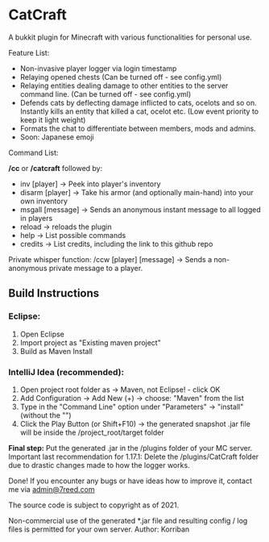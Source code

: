 # CatCraft
A bukkit plugin for Minecraft with various functionalities for personal use. 

Feature List:
- Non-invasive player logger via login timestamp  
- Relaying opened chests (Can be turned off - see config.yml)
- Relaying entities dealing damage to other entities to the server command line. (Can be turned off - see config.yml)
- Defends cats by deflecting damage inflicted to cats, ocelots and so on. Instantly kills an entity that killed a cat, ocelot etc. (Low event priority to keep it light weight)
- Formats the chat to differentiate between members, mods and admins.
- Soon: Japanese emoji 


Command List: 

**/cc** or **/catcraft** followed by:
- inv [player] -> Peek into player's inventory
- disarm [player] -> Take his armor (and optionally main-hand) into your own inventory
- msgall [message] -> Sends an anonymous instant message to all logged in players
- reload -> reloads the plugin
- help -> List possible commands
- credits -> List credits, including the link to this github repo

Private whisper function:
/ccw [player] [message] -> Sends a non-anonymous private message to a player.

## Build Instructions
### Eclipse:
1. Open Eclipse
2. Import project as "Existing maven project"
3. Build as Maven Install

### IntelliJ Idea (recommended):
1. Open project root folder as -> Maven, not Eclipse! - click OK 
2. Add Configuration -> Add New (+) -> choose: "Maven" from the list
3. Type in the "Command Line" option under "Parameters" -> "install" (without the "")
4. Click the Play Button (or Shift+F10) -> the generated snapshot .jar file will be inside the /project_root/target folder

**Final step:** Put the generated .jar in the /plugins folder of your MC server.
Important last recommendation for 1.17.1: Delete the /plugins/CatCraft folder due to drastic changes made to how the logger works.

Done!
If you encounter any bugs or have ideas how to improve it, contact me via admin@7reed.com


The source code is subject to copyright as of 2021. 


Non-commercial use of the generated *.jar file and resulting config / log files is permitted for your own server. Author: Korriban



